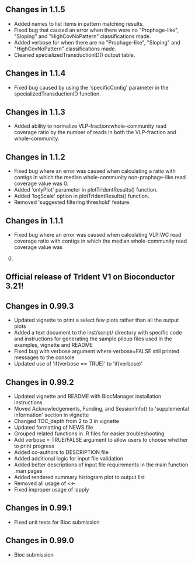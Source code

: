 ## Changes in 1.1.5

+ Added names to list items in pattern matching results.
+ Fixed bug that caused an error when there were no "Prophage-like", "Sloping" 
and "HighCovNoPattern" classifications made.
+ Added verbose for when there are no "Prophage-like", "Sloping" 
and "HighCovNoPattern" classifications made.
+ Cleaned specializedTransductionID() output table. 

## Changes in 1.1.4

+ Fixed bug caused by using the 'specificContig' parameter in the 
specializedTransductionID function.

## Changes in 1.1.3

+ Added ability to normalize VLP-fraction:whole-community read coverage ratio
by the number of reads in both the VLP-fraction and whole-community. 

## Changes in 1.1.2 

+ Fixed bug where an error was caused when calculating a ratio with contigs in 
which the median whole-community non-prophage-like read coverage value was 0.
+ Added 'onlyPlot' parameter in plotTrIdentResults() function.
+ Added 'logScale' option in plotTrIdentResults() function.
+ Removed 'suggested filtering threshold' feature.

## Changes in 1.1.1

+ Fixed bug where an error was caused when calculating VLP:WC read coverage 
ratio with contigs in which the median whole-community read coverage value was 
0.

## Official release of TrIdent V1 on Bioconductor 3.21!

## Changes in 0.99.3

+ Updated vignette to print a select few plots rather than all the output 
plots
+ Added a text document to the inst/script/ directory with specific code and 
instructions for generating the sample pileup files used in the examples, vignette
and README
+ Fixed bug with verbose argument where verbose=FALSE still printed messages to 
the console
+ Updated use of 'if(verbose == TRUE)' to 'if(verbose)'

## Changes in 0.99.2

+ Updated vignette and README with BiocManager installation instructions
+ Moved Acknowledgements, Funding, and SessionInfo() to 'supplemental 
information'
section in vignette
+ Changed TOC_depth from 2 to 3 in vignette
+ Updated formatting of NEWS file
+ Grouped related functions in .R files for easier troubleshooting
+ Add verbose = TRUE/FALSE argument to allow users to choose whether to print 
progress
+ Added co-authors to DESCRIPTION file
+ Added additional logic for input file validation
+ Added better descriptions of input file requirements in the main function 
.man pages
+ Added rendered summary histogram plot to output list 
+ Removed all usage of <<-
+ Fixed improper usage of lapply

## Changes in 0.99.1

+ Fixed unit tests for Bioc submission

## Changes in 0.99.0

+ Bioc submission
